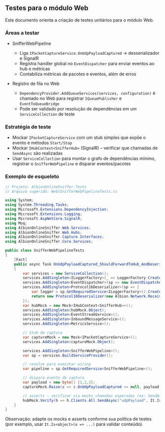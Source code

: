 ## Testes para o módulo Web

Este documento orienta a criação de testes unitários para o módulo Web.

### Áreas a testar

- SnifferWebPipeline
  - Liga `IPacketCaptureService.OnUdpPayloadCaptured` → desserializador e SignalR
  - Registra handler global no `EventDispatcher` para enviar eventos ao hub e métricas
  - Contabiliza métricas de pacotes e eventos, além de erros

- Registro de fila no Web
  - `DependencyProvider.AddQueueServices(services, configuration)` é chamado no Web para registrar `IQueuePublisher` e `EventToQueueBridge`
  - Pode ser validado por resolução de dependências em um `ServiceCollection` de teste

### Estratégia de teste

- Mockar `IPacketCaptureService` com um stub simples que expõe o evento e métodos `Start/Stop`
- Mockar `IHubContext<SnifferHub>` (SignalR) – verificar que chamadas de `SendAsync` são realizadas
- Usar `ServiceCollection` para montar o grafo de dependências mínimo, registrar o `SnifferWebPipeline` e disparar eventos/pacotes

### Exemplo de esqueleto

```csharp
// Projeto: AlbionOnlineSniffer.Tests
// Arquivo sugerido: Web/SnifferWebPipelineTests.cs

using System;
using System.Threading.Tasks;
using Microsoft.Extensions.DependencyInjection;
using Microsoft.Extensions.Logging;
using Microsoft.AspNetCore.SignalR;
using Moq;
using AlbionOnlineSniffer.Web.Services;
using AlbionOnlineSniffer.Web.Hubs;
using AlbionOnlineSniffer.Capture.Interfaces;
using AlbionOnlineSniffer.Core.Services;

public class SnifferWebPipelineTests
{
    [Fact]
    public async Task OnUdpPayloadCaptured_ShouldForwardToHub_AndDeserializer_AndMetrics()
    {
        var services = new ServiceCollection();
        services.AddSingleton<ILoggerFactory>(_ => LoggerFactory.Create(b => {}));
        services.AddSingleton<EventDispatcher>(sp => new EventDispatcher(sp.GetRequiredService<ILoggerFactory>().CreateLogger<EventDispatcher>()));
        services.AddSingleton<Protocol16Deserializer>(sp => {
            var logger = sp.GetRequiredService<ILoggerFactory>().CreateLogger<Protocol16Deserializer>();
            return new Protocol16Deserializer(new Albion.Network.ReceiverBuilder().Build(), logger);
        });
        var hubMock = new Mock<IHubContext<SnifferHub>>();
        services.AddSingleton(hubMock.Object);
        services.AddSingleton<EventStreamService>();
        services.AddSingleton<InboundMessageService>();
        services.AddSingleton<MetricsService>();

        // Stub de captura
        var captureMock = new Mock<IPacketCaptureService>();
        services.AddSingleton(captureMock.Object);

        services.AddSingleton<SnifferWebPipeline>();
        var sp = services.BuildServiceProvider();

        // resolve para executar wiring
        var pipeline = sp.GetRequiredService<SnifferWebPipeline>();

        // dispara evento de captura
        var payload = new byte[] {1,2,3};
        captureMock.Raise(c => c.OnUdpPayloadCaptured += null, payload);

        // asserts – verificar via mocks chamadas esperadas (ex: SendAsync)
        hubMock.Verify(h => h.Clients.All.SendAsync("udpPayload", It.IsAny<object?>(), default), Times.AtLeastOnce());
    }
}
```

Observação: adapte os mocks e asserts conforme sua política de testes (por exemplo, usar `It.Is<object>(o => ...)` para validar conteúdo).


